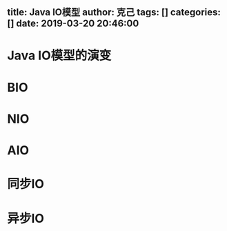 title: Java IO模型
author: 克己
tags: []
categories: []
date: 2019-03-20 20:46:00
---

# Java IO模型的演变


# BIO

# NIO

# AIO

# 同步IO

# 异步IO